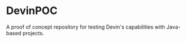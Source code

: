 # DevinPOC

A proof of concept repository for testing Devin's capabilities with Java-based projects.
